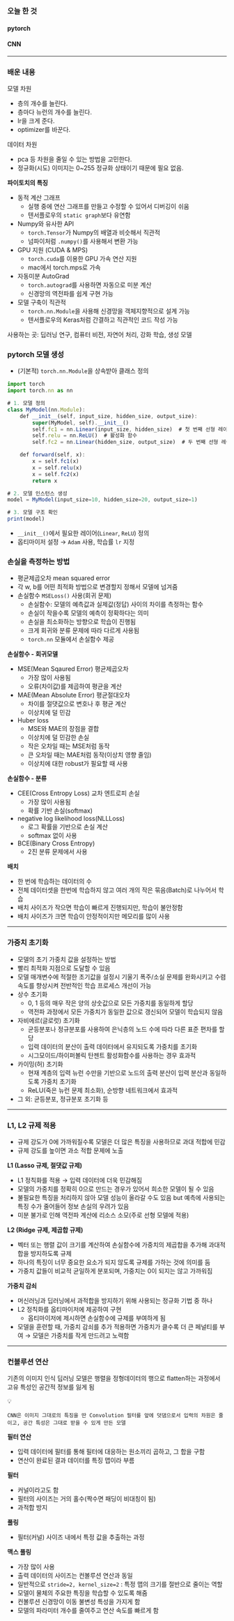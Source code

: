 ### 오늘 한 것

#### pytorch

#### CNN

***

### 배운 내용

모델 차원

- 층의 개수를 늘린다.
- 층마다 뉴런의 개수를 늘린다.
- lr을 크게 준다.
- optimizer를 바꾼다.

데이터 차원

- pca 등 차원을 줄일 수 있는 방법을 고민한다.
- 정규화(시도) 이미지는 0~255 정규화 상태이기 때문에 필요 없음.

**파이토치의 특징**

- 동적 계산 그래프
    - 실행 중에 연산 그래프를 만들고 수정할 수 있어서 디버깅이 쉬움
    - 텐서플로우의 `static graph`보다 유연함
- Numpy와 유사한 API
    - `torch.Tensor`가 Numpy의 배열과 비슷해서 직관적
    - 넘파이처럼 `.numpy()`를 사용해서 변환 가능
- GPU 지원 (CUDA & MPS)
    - `torch.cuda`를 이용한 GPU 가속 연산 지원
    - mac에서 torch.mps로 가속
- 자동미분 AutoGrad
    - `torch.autograd`를 사용하면 자동으로 미분 계산
    - 신경망의 역전파를 쉽게 구현 가능
- 모델 구축이 직관적
    - `torch.nn.Module`을 사용해 신경망을 객체지향적으로 설계 가능
    - 텐서플로우의 Keras처럼 간결하고 직관적인 코드 작성 가능

사용하는 곳: 딥러닝 연구, 컴퓨터 비전, 자연어 처리, 강화 학습, 생성 모델

### pytorch 모델 생성

- (기본적) `torch.nn.Module`을 상속받아 클래스 정의

```jsx
import torch
import torch.nn as nn

# 1. 모델 정의
class MyModel(nn.Module):
    def __init__(self, input_size, hidden_size, output_size):
        super(MyModel, self).__init__()
        self.fc1 = nn.Linear(input_size, hidden_size)  # 첫 번째 선형 레이어
        self.relu = nn.ReLU()  # 활성화 함수
        self.fc2 = nn.Linear(hidden_size, output_size)  # 두 번째 선형 레이어

    def forward(self, x):
        x = self.fc1(x)
        x = self.relu(x)
        x = self.fc2(x)
        return x

# 2. 모델 인스턴스 생성
model = MyModel(input_size=10, hidden_size=20, output_size=1)

# 3. 모델 구조 확인
print(model)

```

- `__init__()`에서 필요한 레이어(`Linear`, `ReLU`) 정의
- 옵티마이저 설정 → `Adam` 사용, 학습률 `lr` 지정

### 손실을 측정하는 방법

- 평균제곱오차 mean squared error
- 각 w, b를 어떤 최적화 방법으로 변경할지 정해서 모델에 넘겨줌
- 손실함수 `MSELoss()` 사용(회귀 문제)
    - 손실함수: 모델의 예측값과 실제값(정답) 사이의 차이를 측정하는 함수
    - 손실이 작을수록 모델의 예측이 정확하다는 의미
    - 손실을 최소화하는 방향으로 학습이 진행됨
    - 크게 회귀와 분류 문제에 따라 다르게 사용됨
    - `torch.nn` 모듈에서 손실함수 제공

**손실함수 - 회귀모델**

- MSE(Mean Sqaured Error) 평균제곱오차
    - 가장 많이 사용됨
    - 오류(차이값)를 제곱하여 평균을 계산
- MAE(Mean Absolute Error) 평균절대오차
    - 차이를 절댓값으로 변호나 후 평균 계산
    - 이상치에 덜 민감
- Huber loss
    - MSE와 MAE의 장점을 결합
    - 이상치에 덜 민감한 손실
    - 작은 오차일 때는 MSE처럼 동작
    - 큰 오차일 때는 MAE처럼 동작(이상치 영향 줄임)
    - 이상치에 대한 robust가 필요할 때 사용

**손실함수 - 분류**

- CEE(Cross Entropy Loss) 교차 엔트로피 손실
    - 가장 많이 사용됨
    - 확률 기반 손실(softmax)
- negative log likelihood loss(NLLLoss)
    - 로그 확률을 기반으로 손실 계산
    - softmax 없이 사용
- BCE(Binary Cross Entropy)
    - 2진 분류 문제에서 사용

**배치**

- 한 번에 학습하는 데이터의 수
- 전체 데이터셋을 한번에 학습하지 않고 여러 개의 작은 묶음(Batch)로 나누어서 학습
- 배치 사이즈가 작으면 학습이 빠르게 진행되지만, 학습이 불안정함
- 배치 사이즈가 크면 학습이 안정적이지만 메모리를 많이 사용

***

### 가중치 초기화

- 모델의 초기 가중치 값을 설정하는 방법
- 빨리 최적화 지점으로 도달할 수 있음
- 모델 매개변수에 적절한 초기값을 설정시 기울기 폭주/소실 문제를 완화시키고 수렴 속도를 향상시켜 전반적인 학습 프로세스 개선이 가능
- 상수 초기화
    - 0, 1 등의 매우 작은 양의 상숫값으로 모든 가중치를 동일하게 할당
    - 역전파 과정에서 모든 가중치가 동일한 값으로 갱신되어 모델이 학습되지 않음
- 자비에르(글로럿) 초기화
    - 균등분포나 정규분포를 사용하여 은닉층의 노드 수에 따라 다른 표준 편차를 할당
    - 입력 데이터의 분산이 출력 데이터에서 유지되도록 가중치를 초기화
    - 시그모이드/하이퍼볼릭 탄젠트 활성화함수를 사용하는 경우 효과적
- 카이밍(허) 초기화
    - 현재 계층의 입력 뉴런 수만을 기반으로 노드의 출력 분산이 입력 분산과 동일하도록 가중치 초기화
    - ReLU(죽은 뉴런 문제 최소화), 순방향 네트워크에서 효과적
- 그 외: 균등분포, 정규분포 초기화 등

***

### L1, L2 규제 적용

- 규제 강도가 0에 가까워질수록 모델은 더 많은 특징을 사용하므로 과대 적합에 민감
- 규제 강도를 높이면 과소 적합 문제에 노출

**L1 (Lasso 규제, 절댓값 규제)**

- L1 정칙화를 적용 → 입력 데이터에 더욱 민감해짐
- 모델의 가중치를 정확히 0으로 만드는 경우가 있어서 희소한 모델이 될 수 있음
- 불필요한 특징을 처리하지 않아 모델 성능이 올라갈 수도 있음 but 예측에 사용되는 특징 수가 줄어들어 정보 손실의 우려가 있음
- 미분 불가로 인해 역전파 계산에 리소스 소모(주로 선형 모델에 적용)

**L2 (Ridge 규제, 제곱합 규제)**

- 벡터 또는 행렬 값이 크기를 계산하여 손실함수에 가중치의 제곱합을 추가해 과대적합을 방지하도록 규제
- 하나의 특징이 너무 중요한 요소가 되지 않도록 규제를 가하는 것에 의미를 둠
- 가중치 값들이 비교적 균일하게 분포되며, 가중치는 0이 되지는 않고 가까워짐

**가중치 감쇠**

- 머신러닝과 딥러닝에서 과적합을 방지하기 위해 사용되는 정규화 기법 중 하나
- L2 정칙화를 옵티마이저에 제공하여 구현
    - 옵티마이저에 제시하면 손실함수에 규제를 부여하게 됨
- 모델을 훈련할 때, 가중치 감쇠를 추가 적용하면 가중치가 클수록 더 큰 페널티를 부여 → 모델은 가중치를 작게 만드려고 노력함

***

### 컨볼루션 연산

기존의 이미지 인식 딥러닝 모델은 행렬을 정형데이터의 행으로 flatten하는 과정에서 고유 특성인 공간적 정보를 잃게 됨

<aside>
💡

    CNN은 이미지 그대로의 특징을 딴 Convolution 필터를 앞에 덧댐으로서 입력의 차원은 줄이고, 공간 특성은 그대로 받을 수 있게 만든 모델

</aside>

**필터 연산**

- 입력 데이터에 필터를 통해 필터에 대응하는 원소끼리 곱하고, 그 합을 구함
- 연산이 완료된 결과 데이터를 특징 맵이라 부름

**필터** 

- 커널이라고도 함
- 필터의 사이즈는 거의 홀수(짝수면 패딩이 비대칭이 됨)
- 과적합 방지

**풀링**

- 필터(커널) 사이즈 내에서 특정 값을 추출하는 과정

**맥스 풀링**

- 가장 많이 사용
- 출력 데이터의 사이즈는 컨볼루션 연산과 동일
- 일반적으로 `stride=2, kernel_size=2` : 특정 맵의 크기를 절반으로 줄이는 역할
- 모델이 물체의 주요한 특징을 학습할 수 있도록 해줌
- 컨볼루션 신경망이 이동 불변성 특성을 가지게 함
- 모델의 파라미터 개수를 줄여주고 연산 속도를 빠르게 함
